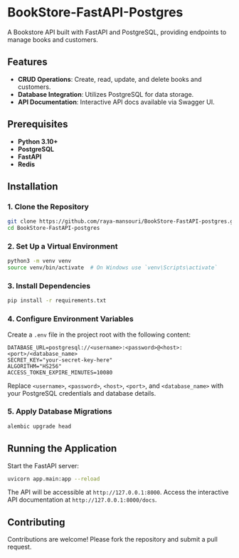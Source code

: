 # BookStore-FastAPI-Postgres

A Bookstore API built with FastAPI and PostgreSQL, providing endpoints to manage books and customers.

## Features

- **CRUD Operations**: Create, read, update, and delete books and customers.
- **Database Integration**: Utilizes PostgreSQL for data storage.
- **API Documentation**: Interactive API docs available via Swagger UI.

## Prerequisites

- **Python 3.10+**
- **PostgreSQL**
- **FastAPI**
- **Redis**

## Installation

### 1. Clone the Repository

```bash
git clone https://github.com/raya-mansouri/BookStore-FastAPI-postgres.git
cd BookStore-FastAPI-postgres
```

### 2. Set Up a Virtual Environment

```bash
python3 -m venv venv
source venv/bin/activate  # On Windows use `venv\Scripts\activate`
```

### 3. Install Dependencies

```bash
pip install -r requirements.txt
```

### 4. Configure Environment Variables

Create a `.env` file in the project root with the following content:

```env
DATABASE_URL=postgresql://<username>:<password>@<host>:<port>/<database_name>
SECRET_KEY="your-secret-key-here"
ALGORITHM="HS256"
ACCESS_TOKEN_EXPIRE_MINUTES=10080
```

Replace `<username>`, `<password>`, `<host>`, `<port>`, and `<database_name>` with your PostgreSQL credentials and database details.

### 5. Apply Database Migrations

```bash
alembic upgrade head
```

## Running the Application

Start the FastAPI server:

```bash
uvicorn app.main:app --reload
```

The API will be accessible at `http://127.0.0.1:8000`. Access the interactive API documentation at `http://127.0.0.1:8000/docs`.


## Contributing

Contributions are welcome! Please fork the repository and submit a pull request.


